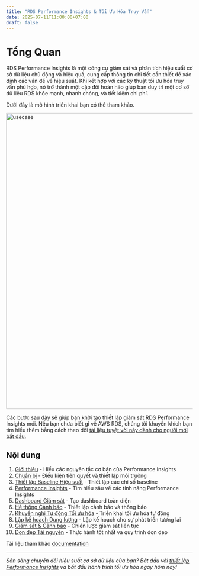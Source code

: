 ```yaml
---
title: "RDS Performance Insights & Tối Ưu Hóa Truy Vấn"
date: 2025-07-11T11:00:00+07:00
draft: false
---
```


# Tổng Quan

RDS Performance Insights là một công cụ giám sát và phân tích hiệu suất cơ sở dữ liệu chủ động và hiệu quả, cung cấp thông tin chi tiết cần thiết để xác định các vấn đề về hiệu suất. Khi kết hợp với các kỹ thuật tối ưu hóa truy vấn phù hợp, nó trở thành một cặp đôi hoàn hảo giúp bạn duy trì một cơ sở dữ liệu RDS khỏe mạnh, nhanh chóng, và tiết kiệm chi phí.

Dưới đây là mô hình triển khai bạn có thể tham khảo.

<img src="/images/usecase.jpg" alt="usecase" width="800">

Các bước sau đây sẽ giúp bạn khởi tạo thiết lập giám sát RDS Performance Insights mới. Nếu bạn chưa biết gì về AWS RDS, chúng tôi khuyến khích bạn tìm hiểu thêm bằng cách theo dõi [tài liệu tuyệt vời này dành cho người mới bắt đầu](https://docs.aws.amazon.com/rds/).

## Nội dung
1. [Giới thiệu](introduction/) - Hiểu các nguyên tắc cơ bản của Performance Insights
2. [Chuẩn bị](preparation/) - Điều kiện tiên quyết và thiết lập môi trường
3. [Thiết lập Baseline Hiệu suất](performance-baseline/) - Thiết lập các chỉ số baseline
4. [Performance Insights](performance-insights/) - Tìm hiểu sâu về các tính năng Performance Insights
5. [Dashboard Giám sát](monitoring-dashboard/) - Tạo dashboard toàn diện
6. [Hệ thống Cảnh báo](alerting-system/) - Thiết lập cảnh báo và thông báo
7. [Khuyến nghị Tự động Tối ưu hóa](automated-tuning/) - Triển khai tối ưu hóa tự động
8. [Lập kế hoạch Dung lượng](capacity-planning/) - Lập kế hoạch cho sự phát triển tương lai
9. [Giám sát & Cảnh báo](monitoring/) - Chiến lược giám sát liên tục
10. [Dọn dẹp Tài nguyên](best-practices/) - Thực hành tốt nhất và quy trình dọn dẹp

Tài liệu tham khảo [documentation](https://docs.aws.amazon.com/AmazonRDS/latest/UserGuide/USER_PerfInsights.html)

---

*Sẵn sàng chuyển đổi hiệu suất cơ sở dữ liệu của bạn? Bắt đầu với [thiết lập Performance Insights](performance-insights/) và bắt đầu hành trình tối ưu hóa ngay hôm nay!*
